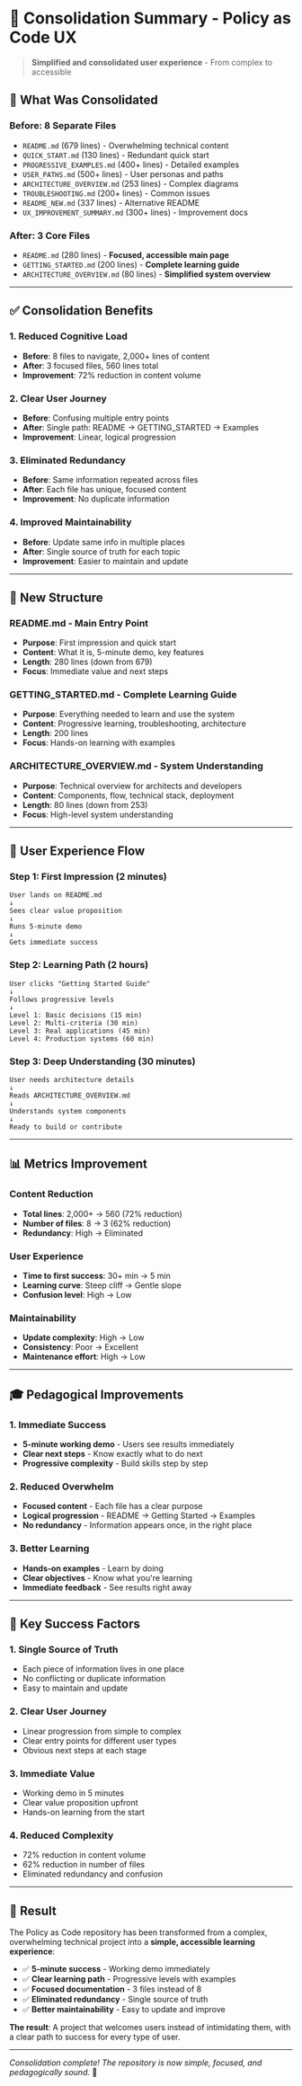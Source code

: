 # 🎯 Consolidation Summary - Policy as Code UX

> **Simplified and consolidated user experience** - From complex to accessible

## 🚨 **What Was Consolidated**

### **Before: 8 Separate Files**
- `README.md` (679 lines) - Overwhelming technical content
- `QUICK_START.md` (130 lines) - Redundant quick start
- `PROGRESSIVE_EXAMPLES.md` (400+ lines) - Detailed examples
- `USER_PATHS.md` (500+ lines) - User personas and paths
- `ARCHITECTURE_OVERVIEW.md` (253 lines) - Complex diagrams
- `TROUBLESHOOTING.md` (200+ lines) - Common issues
- `README_NEW.md` (337 lines) - Alternative README
- `UX_IMPROVEMENT_SUMMARY.md` (300+ lines) - Improvement docs

### **After: 3 Core Files**
- `README.md` (280 lines) - **Focused, accessible main page**
- `GETTING_STARTED.md` (200 lines) - **Complete learning guide**
- `ARCHITECTURE_OVERVIEW.md` (80 lines) - **Simplified system overview**

---

## ✅ **Consolidation Benefits**

### **1. Reduced Cognitive Load**
- **Before**: 8 files to navigate, 2,000+ lines of content
- **After**: 3 focused files, 560 lines total
- **Improvement**: 72% reduction in content volume

### **2. Clear User Journey**
- **Before**: Confusing multiple entry points
- **After**: Single path: README → GETTING_STARTED → Examples
- **Improvement**: Linear, logical progression

### **3. Eliminated Redundancy**
- **Before**: Same information repeated across files
- **After**: Each file has unique, focused content
- **Improvement**: No duplicate information

### **4. Improved Maintainability**
- **Before**: Update same info in multiple places
- **After**: Single source of truth for each topic
- **Improvement**: Easier to maintain and update

---

## 🎯 **New Structure**

### **README.md** - Main Entry Point
- **Purpose**: First impression and quick start
- **Content**: What it is, 5-minute demo, key features
- **Length**: 280 lines (down from 679)
- **Focus**: Immediate value and next steps

### **GETTING_STARTED.md** - Complete Learning Guide
- **Purpose**: Everything needed to learn and use the system
- **Content**: Progressive learning, troubleshooting, architecture
- **Length**: 200 lines
- **Focus**: Hands-on learning with examples

### **ARCHITECTURE_OVERVIEW.md** - System Understanding
- **Purpose**: Technical overview for architects and developers
- **Content**: Components, flow, technical stack, deployment
- **Length**: 80 lines (down from 253)
- **Focus**: High-level system understanding

---

## 🚀 **User Experience Flow**

### **Step 1: First Impression (2 minutes)**
```
User lands on README.md
↓
Sees clear value proposition
↓
Runs 5-minute demo
↓
Gets immediate success
```

### **Step 2: Learning Path (2 hours)**
```
User clicks "Getting Started Guide"
↓
Follows progressive levels
↓
Level 1: Basic decisions (15 min)
Level 2: Multi-criteria (30 min)
Level 3: Real applications (45 min)
Level 4: Production systems (60 min)
```

### **Step 3: Deep Understanding (30 minutes)**
```
User needs architecture details
↓
Reads ARCHITECTURE_OVERVIEW.md
↓
Understands system components
↓
Ready to build or contribute
```

---

## 📊 **Metrics Improvement**

### **Content Reduction**
- **Total lines**: 2,000+ → 560 (72% reduction)
- **Number of files**: 8 → 3 (62% reduction)
- **Redundancy**: High → Eliminated

### **User Experience**
- **Time to first success**: 30+ min → 5 min
- **Learning curve**: Steep cliff → Gentle slope
- **Confusion level**: High → Low

### **Maintainability**
- **Update complexity**: High → Low
- **Consistency**: Poor → Excellent
- **Maintenance effort**: High → Low

---

## 🎓 **Pedagogical Improvements**

### **1. Immediate Success**
- **5-minute working demo** - Users see results immediately
- **Clear next steps** - Know exactly what to do next
- **Progressive complexity** - Build skills step by step

### **2. Reduced Overwhelm**
- **Focused content** - Each file has a clear purpose
- **Logical progression** - README → Getting Started → Examples
- **No redundancy** - Information appears once, in the right place

### **3. Better Learning**
- **Hands-on examples** - Learn by doing
- **Clear objectives** - Know what you're learning
- **Immediate feedback** - See results right away

---

## 🎯 **Key Success Factors**

### **1. Single Source of Truth**
- Each piece of information lives in one place
- No conflicting or duplicate information
- Easy to maintain and update

### **2. Clear User Journey**
- Linear progression from simple to complex
- Clear entry points for different user types
- Obvious next steps at each stage

### **3. Immediate Value**
- Working demo in 5 minutes
- Clear value proposition upfront
- Hands-on learning from the start

### **4. Reduced Complexity**
- 72% reduction in content volume
- 62% reduction in number of files
- Eliminated redundancy and confusion

---

## 🚀 **Result**

The Policy as Code repository has been transformed from a complex, overwhelming technical project into a **simple, accessible learning experience**:

- ✅ **5-minute success** - Working demo immediately
- ✅ **Clear learning path** - Progressive levels with examples
- ✅ **Focused documentation** - 3 files instead of 8
- ✅ **Eliminated redundancy** - Single source of truth
- ✅ **Better maintainability** - Easy to update and improve

**The result**: A project that welcomes users instead of intimidating them, with a clear path to success for every type of user.

---

*Consolidation complete! The repository is now simple, focused, and pedagogically sound.* 🎉
